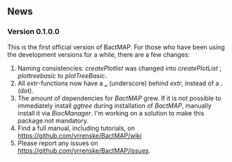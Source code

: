 ## News

### Version 0.1.0.0

This is the first official version of BactMAP. For those who have been using the development versions for a while, there are a few changes:

1. Naming consistencies: *createPlotlist* was changed into *createPlotList* ; *plottreebasic* to *plotTreeBasic*.
2. All *extr*-functions now have a **_** (underscore) behind *extr*, instead of a **.** (dot).
3. The amount of dependencies for *BactMAP* grew. If it is not possible to immediately install *ggtree* during installation of *BactMAP*, manually install it via *BiocManager*. I'm working on a solution to make this package not mandatory.
4. Find a full manual, including tutorials, on https://github.com/vrrenske/BactMAP/wiki
5. Please report any issues on https://github.com/vrrenske/BactMAP/issues.


